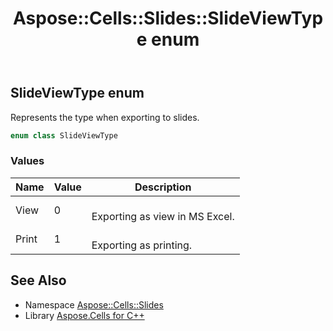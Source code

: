 ﻿---
title: Aspose::Cells::Slides::SlideViewType enum
linktitle: SlideViewType
second_title: Aspose.Cells for C++ API Reference
description: 'Aspose::Cells::Slides::SlideViewType enum. Represents the type when exporting to slides in C++.'
type: docs
weight: 200
url: /cpp/aspose.cells.slides/slideviewtype/
---
## SlideViewType enum


Represents the type when exporting to slides.

```cpp
enum class SlideViewType
```

### Values

| Name | Value | Description |
| --- | --- | --- |
| View | 0 | <br>Exporting as view in MS Excel. |
| Print | 1 | <br>Exporting as printing. |

## See Also

* Namespace [Aspose::Cells::Slides](../)
* Library [Aspose.Cells for C++](../../)

